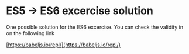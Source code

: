 # ES5 -> ES6 excercise solution

One possible solution for the ES6 excercise.
You can check the validity in on the following link

[https://babeljs.io/repl/](https://babeljs.io/repl/)
